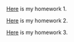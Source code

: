 


[Here](ie582hw1v2.html) is my homework 1.

[Here](IE-582-homework-2--30-OCT-2019.html) is my homework 2.


[Here](IE-582-homework--3-28-NOV-2019.html) is my homework 3.

